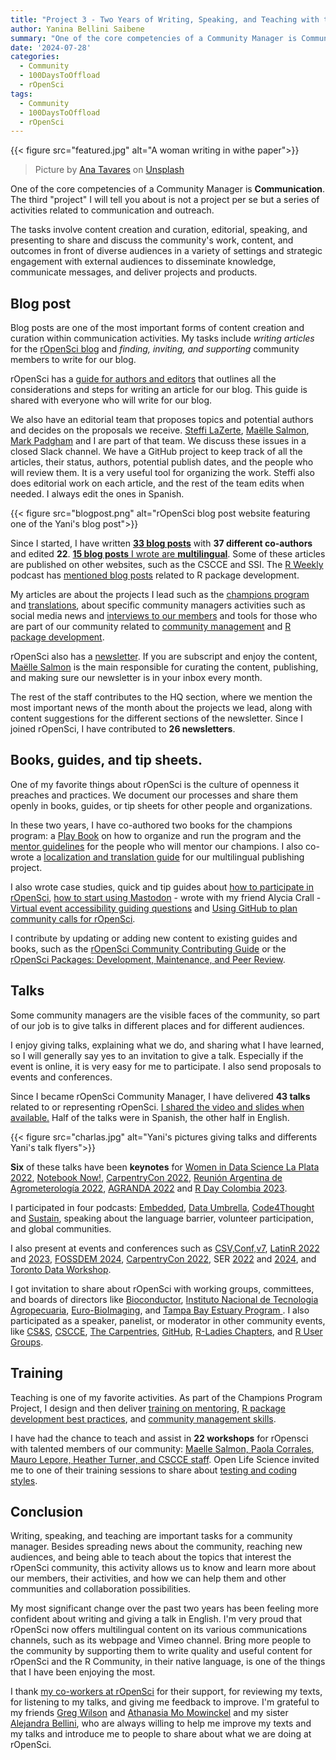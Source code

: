 ```yaml
---
title: "Project 3 - Two Years of Writing, Speaking, and Teaching with the rOpenSci Community"
author: Yanina Bellini Saibene
summary: "One of the core competencies of a Community Manager is Communication. The third 'project' I will tell you about is not a project per se but a series of activities related to communication and outreach." 
date: '2024-07-28'
categories:
  - Community
  - 100DaysToOffload
  - rOpenSci
tags:
  - Community
  - 100DaysToOffload
  - rOpenSci
---
```


{{< figure src="featured.jpg" alt="A woman writing in withe paper">}}

> Picture by <a href="https://unsplash.com/es/@ana_tavares?utm_content=creditCopyText&utm_medium=referral&utm_source=unsplash">Ana Tavares</a> on <a href="https://unsplash.com/es/fotos/mujer-escribiendo-en-papel-blanco-VDwINWBdX0Y?utm_content=creditCopyText&utm_medium=referral&utm_source=unsplash">Unsplash</a>
  

One of the core competencies of a Community Manager is **Communication**. The third "project" I will tell you about is not a project per se but a series of activities related to communication and outreach. 

The tasks involve content creation and curation, editorial, speaking, and presenting to share and discuss the community's work, content, and outcomes in front of diverse audiences in a variety of settings and strategic engagement with external audiences to disseminate knowledge, communicate messages, and deliver projects and products.

## Blog post

Blog posts are one of the most important forms of content creation and curation within communication activities. My tasks include *writing articles* for the [rOpenSci blog](https://ropensci.org/blog/) and *finding, inviting, and supporting* community members to write for our blog.

rOpenSci has a [guide for authors and editors](https://blogguide.ropensci.org/) that outlines all the considerations and steps for writing an article for our blog. This guide is shared with everyone who will write for our blog.

We also have an editorial team that proposes topics and potential authors and decides on the proposals we receive. [Steffi LaZerte](https://ropensci.org/author/steffi-lazerte/), [Maëlle Salmon](https://ropensci.org/author/ma%C3%ABlle-salmon/), [Mark Padgham](https://ropensci.org/author/mark-padgham/) and I are part of that team. We discuss these issues in a closed Slack channel. We have a GitHub project to keep track of all the articles, their status, authors, potential publish dates, and the people who will review them. It is a very useful tool for organizing the work. Steffi also does editorial work on each article, and the rest of the team edits when needed. I always edit the ones in Spanish.

{{< figure src="blogpost.png" alt="rOpenSci blog post website featuring one of the Yani's blog post">}}

Since I started, I have written [**33 blog posts**](https://ropensci.org/author/yanina-bellini-saibene/) with **37 different co-authors** and edited **22**. [**15 blog posts** I wrote are **multilingual**](https://ropensci.org/es/author/yanina-bellini-saibene/). Some of these articles are published on other websites, such as the CSCCE and SSI. The [R Weekly](https://podcastindex.social/@rpodcast/112088010359984654) podcast has [mentioned blog posts](https://podcastindex.social/@rpodcast/112009437310096805) related to R package development.

My articles are about the projects I lead such as the [champions program](https://ropensci.org/tags/champions-program/) and [translations](https://ropensci.org/tags/multilingual>), about specific community managers activities such as social media news and [interviews to our members](/blog/2024-06-30-ropensci-2years-r-universe-en/) and tools for those who are part of our community related to [community management](https://ropensci.org/tags/community-manager-tools/) and [R package development](https://ropensci.org/tags/package-development/).

rOpenSci also has a [newsletter](https://ropensci.org/tags/newsletter/). If you are subscript and enjoy the content, [Maëlle Salmon](https://ropensci.org/author/ma%C3%ABlle-salmon/) is the main responsible for curating the content, publishing, and making sure our newsletter is in your inbox every month.

The rest of the staff contributes to the HQ section, where we mention the most important news of the month about the projects we lead, along with content suggestions for the different sections of the newsletter. Since I joined rOpenSci, I have contributed to **26 newsletters**.


## Books, guides, and tip sheets.

One of my favorite things about rOpenSci is the culture of openness it preaches and practices. We document our processes and share them openly in books, guides, or tip sheets for other people and organizations.

In these two years, I have co-authored two books for the champions program: a [Play Book](https://ropenscilabs.github.io/champions-program-playbook/) on how to organize and run the program and the [mentor guidelines](https://ropensci-org.github.io/champions-mentor-guidelines/) for the people who will mentor our champions.  I also co-wrote a [localization and translation guide](https://translationguide.ropensci.org/) for our multilingual publishing project.

I also wrote case studies, quick and tip guides about [how to participate in rOpenSci](https://ropensci.org/blog/2022/09/13/contributing-ropensci/), [how to start using Mastodon](<https://zenodo.org/records/10019853>) - wrote with my friend Alycia Crall - [Virtual event accessibility guiding questions](https://zenodo.org/records/8043909) and [Using GitHub to plan community calls for rOpenSci](https://zenodo.org/records/12117430).

I contribute by updating or adding new content to existing guides and books, such as the [rOpenSci Community Contributing Guide](https://contributing.ropensci.org/) or the [rOpenSci Packages: Development, Maintenance, and Peer Review](https://devguide.ropensci.org/).

## Talks

Some community managers are the visible faces of the community, so part of our job is to give talks in different places and for different audiences.

I enjoy giving talks, explaining what we do, and sharing what I have learned, so I will generally say yes to an invitation to give a talk. Especially if the event is online, it is very easy for me to participate. I also send proposals to events and conferences. 

Since I became rOpenSci Community Manager, I have delivered **43 talks** related to or representing rOpenSci. [I shared the video and slides when available.](/talk/) Half of the talks were in Spanish, the other half in English.

{{< figure src="charlas.jpg" alt="Yani's pictures giving talks and differents Yani's talk flyers">}}

**Six** of these talks have been **keynotes** for [Women in Data Science La Plata 2022](/talk/2022_wisd_la_plata/), [Notebook Now!](/talk/2022_notebooksnow_agu/), [CarpentryCon 2022](), [Reunión Argentina de Agrometerología 2022](/talk/2022_keynote_rada/), [AGRANDA 2022](/talk/2022_agranda/) and [R Day Colombia 2023](/talk/2023_rday_colombia/).

I participated in four podcasts: [Embedded](/talk/2023_embedded_podcast/), [Data Umbrella](/talk/2023_dataumbrella/), [Code4Thought](/talk/2024_code_4_thought_podcast/) and [Sustain](/talk/2024_sustain_podcast/), speaking about the language barrier, volunteer participation, and global communities. 

I also present at events and conferences such as [CSV,Conf,v7](/talk/2023_csv_conf/), [LatinR 2022](/talk/2022_latinr_teachandgetpaid/) and [2023](/talk/2023_latinr_ropensci/), [FOSSDEM 2024](/talk/2024_devroom/), [CarpentryCon 2022](/talk/2022_lightning_talk_carpentrycon/), SER [2022](/talk/2022_ser_brasil/) and [2024](/talk/2024_ser_brasil/), and [Toronto Data Workshop](/talk/2023_torontoworkshopreproducibility/).

I got invitation to share about rOpenSci with working groups, committees, and boards of directors like [Bioconductor](/talk/2023_bioconductor/), [Instituto Nacional de Tecnologia Agropecuaria](/talk/2022_ropensci_pae_inta/), [Euro-BioImaging](/talk/2023_eurobioimaging/), and [Tampa Bay Estuary Program ](/talk/2023_tbep/). I also participated as a speaker, panelist, or moderator in other community events, like [CS&S](/talk/2022_css/), [CSCCE](/talk/2022_cscce_cc_nov/), [The Carpentries](/talk/2023-10-30-thecarpentries25/), [GitHub](/talk/2022_octogatos/), [R-Ladies Chapters](/talk/2023_r-ladiesmexico/), and [R User Groups](/talk/2022_ropensci_champion_abuja/).

## Training

Teaching is one of my favorite activities. As part of the Champions Program Project, I design and then deliver [training on mentoring](https://ropensci-training.github.io/ropensci-mentors/), [R package development best practices](https://paocorrales.github.io/git-developing-software-together/), and [community management skills](https://osschampionsprogram.netlify.app/#/title-slide).

I have had the chance to teach and assist in **22 workshops** for rOpensci with talented members of our community: [Maelle Salmon, Paola Corrales, Mauro Lepore, Heather Turner, and CSCCE staff](/blog/2023/08/04/champions-program-training/). Open Life Science invited me to one of their training sessions to share about [testing and coding styles](/talk/2023_ols/). 


## Conclusion

Writing, speaking, and teaching are important tasks for a community manager. Besides spreading news about the community, reaching new audiences, and being able to teach about the topics that interest the rOpenSci community, this activity allows us to know and learn more about our members, their activities, and how we can help them and other communities and collaboration possibilities.

My most significant change over the past two years has been feeling more confident about writing and giving a talk in English. I'm very proud that rOpenSci now offers multilingual content on its various communications channels, such as its webpage and Vimeo channel. Bring more people to the community by supporting them to write quality and useful content for rOpenSci and the R Community, in their native language, is one of the things that I have been enjoying the most.

I thank [my co-workers at rOpenSci](https://ropensci.org/about/#team) for their support, for reviewing my texts, for listening to my talks, and giving me feedback to improve. I'm grateful to my friends [Greg Wilson](https://third-bit.com) and [Athanasia Mo Mowinckel](https://drmowinckels.io) and my sister [Alejandra Bellini](https://www.instagram.com/alejandrabellini/), who are always willing to help me improve my texts and my talks and introduce me to people to share about what we are doing at rOpenSci.
